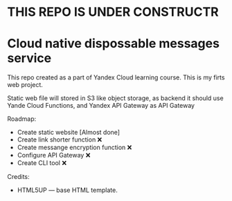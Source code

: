 # THIS REPO IS UNDER CONSTRUCTR

# Cloud native dispossable messages service

This repo created as a part of Yandex Cloud learning course. This is my firts web project.

Static web file will stored in S3 like object storage, as backend it should use Yande Cloud Functions, and Yandex API Gateway as API Gateway

Roadmap:
 - Create static website [Almost done]
 - Create link shorter function ❌
 - Create messange encryption function ❌
 - Configure API Gateway ❌
 - Create CLI tool ❌


Credits:

- HTML5UP — base HTML template.

